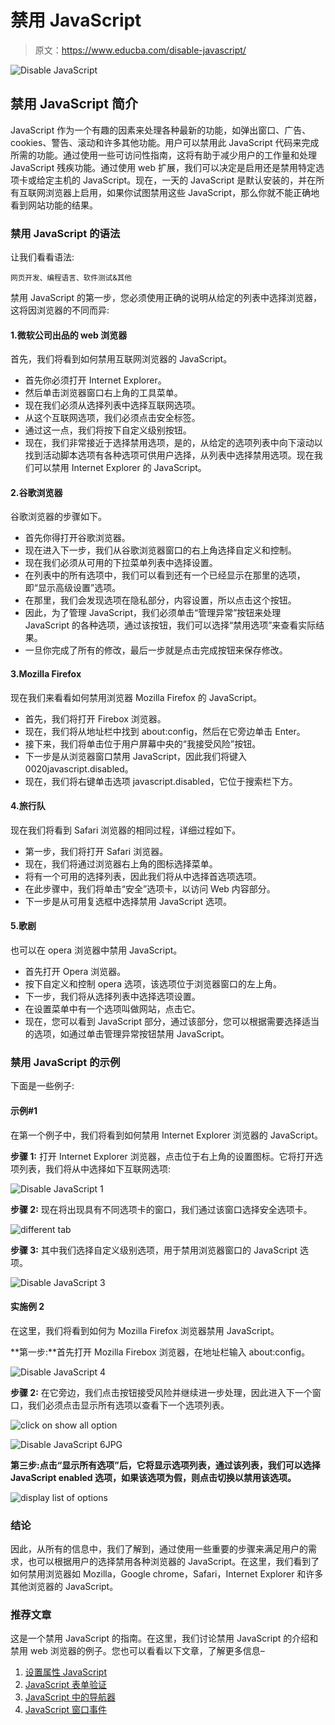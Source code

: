 # 禁用 JavaScript

> 原文：<https://www.educba.com/disable-javascript/>

![Disable JavaScript](img/d44fd322dfb2160700f911900f82ec98.png)



## 禁用 JavaScript 简介

JavaScript 作为一个有趣的因素来处理各种最新的功能，如弹出窗口、广告、cookies、警告、滚动和许多其他功能。用户可以禁用此 JavaScript 代码来完成所需的功能。通过使用一些可访问性指南，这将有助于减少用户的工作量和处理 JavaScript 残疾功能。通过使用 web 扩展，我们可以决定是启用还是禁用特定选项卡或给定主机的 JavaScript。现在，一天的 JavaScript 是默认安装的，并在所有互联网浏览器上启用，如果你试图禁用这些 JavaScript，那么你就不能正确地看到网站功能的结果。

### 禁用 JavaScript 的语法

让我们看看语法:

<small>网页开发、编程语言、软件测试&其他</small>

禁用 JavaScript 的第一步，您必须使用正确的说明从给定的列表中选择浏览器，这将因浏览器的不同而异:

#### 1.微软公司出品的 web 浏览器

首先，我们将看到如何禁用互联网浏览器的 JavaScript。

*   首先你必须打开 Internet Explorer。
*   然后单击浏览器窗口右上角的工具菜单。
*   现在我们必须从选择列表中选择互联网选项。
*   从这个互联网选项，我们必须点击安全标签。
*   通过这一点，我们将按下自定义级别按钮。
*   现在，我们非常接近于选择禁用选项，是的，从给定的选项列表中向下滚动以找到活动脚本选项有各种选项可供用户选择，从列表中选择禁用选项。现在我们可以禁用 Internet Explorer 的 JavaScript。

#### 2.谷歌浏览器

谷歌浏览器的步骤如下。

*   首先你得打开谷歌浏览器。
*   现在进入下一步，我们从谷歌浏览器窗口的右上角选择自定义和控制。
*   现在我们必须从可用的下拉菜单列表中选择设置。
*   在列表中的所有选项中，我们可以看到还有一个已经显示在那里的选项，即“显示高级设置”选项。
*   在那里，我们会发现选项在隐私部分，内容设置，所以点击这个按钮。
*   因此，为了管理 JavaScript，我们必须单击“管理异常”按钮来处理 JavaScript 的各种选项，通过该按钮，我们可以选择“禁用选项”来查看实际结果。
*   一旦你完成了所有的修改，最后一步就是点击完成按钮来保存修改。

#### 3.Mozilla Firefox

现在我们来看看如何禁用浏览器 Mozilla Firefox 的 JavaScript。

*   首先，我们将打开 Firebox 浏览器。
*   现在，我们将从地址栏中找到 about:config，然后在它旁边单击 Enter。
*   接下来，我们将单击位于用户屏幕中央的“我接受风险”按钮。
*   下一步是从浏览器窗口禁用 JavaScript，因此我们将键入 0020javascript.disabled。
*   现在，我们将右键单击选项 javascript.disabled，它位于搜索栏下方。

#### 4.旅行队

现在我们将看到 Safari 浏览器的相同过程，详细过程如下。

*   第一步，我们将打开 Safari 浏览器。
*   现在，我们将通过浏览器右上角的图标选择菜单。
*   将有一个可用的选择列表，因此我们将从中选择首选项选项。
*   在此步骤中，我们将单击“安全”选项卡，以访问 Web 内容部分。
*   下一步是从可用复选框中选择禁用 JavaScript 选项。

#### 5.歌剧

也可以在 opera 浏览器中禁用 JavaScript。

*   首先打开 Opera 浏览器。
*   按下自定义和控制 opera 选项，该选项位于浏览器窗口的左上角。
*   下一步，我们将从选择列表中选择选项设置。
*   在设置菜单中有一个选项叫做网站，点击它。
*   现在，您可以看到 JavaScript 部分，通过该部分，您可以根据需要选择适当的选项，如通过单击管理异常按钮禁用 JavaScript。

### 禁用 JavaScript 的示例

下面是一些例子:

#### 示例#1

在第一个例子中，我们将看到如何禁用 Internet Explorer 浏览器的 JavaScript。

**步骤 1:** 打开 Internet Explorer 浏览器，点击位于右上角的设置图标。它将打开选项列表，我们将从中选择如下互联网选项:

![Disable JavaScript 1](img/c9d89534af736c05ef9c91fe6aaca0f5.png)



**步骤 2:** 现在将出现具有不同选项卡的窗口，我们通过该窗口选择安全选项卡。

![different tab](img/fcd370ff1240c574385219cc55476a00.png)



**步骤 3:** 其中我们选择自定义级别选项，用于禁用浏览器窗口的 JavaScript 选项。

![Disable JavaScript 3](img/71cad42b64c578b19af6dfbde5e8cbc3.png)



#### 实施例 2

在这里，我们将看到如何为 Mozilla Firefox 浏览器禁用 JavaScript。

**第一步:**首先打开 Mozilla Firebox 浏览器，在地址栏输入 about:config。

![Disable JavaScript 4](img/62878ba33e0d795ecdf0dd548ecaa811.png)



**步骤 2:** 在它旁边，我们点击按钮接受风险并继续进一步处理，因此进入下一个窗口，我们必须点击显示所有选项以查看下一个选项列表。

![click on show all option](img/f68eafedd5ebe847b0f4a5f6ca3342c5.png)



![Disable JavaScript 6JPG](img/5b69f50735b31d779d13487a2b969285.png)



**第三步:**点击“显示所有选项”后，它将显示选项列表，通过该列表，我们可以选择 JavaScript enabled 选项，如果该选项为假，则点击切换以禁用该选项**。**

![display list of options](img/7f196e3d9e5e5ae33766ce8c61c56ff5.png)



### 结论

因此，从所有的信息中，我们了解到，通过使用一些重要的步骤来满足用户的需求，也可以根据用户的选择禁用各种浏览器的 JavaScript。在这里，我们看到了如何禁用浏览器如 Mozilla，Google chrome，Safari，Internet Explorer 和许多其他浏览器的 JavaScript。

### 推荐文章

这是一个禁用 JavaScript 的指南。在这里，我们讨论禁用 JavaScript 的介绍和禁用 web 浏览器的例子。您也可以看看以下文章，了解更多信息–

1.  [设置属性 JavaScript](https://www.educba.com/setattribute-javascript/)
2.  [JavaScript 表单验证](https://www.educba.com/javascript-form-validation/)
3.  [JavaScript 中的导航器](https://www.educba.com/navigator-in-javascript/)
4.  [JavaScript 窗口事件](https://www.educba.com/javascript-window-events/)





